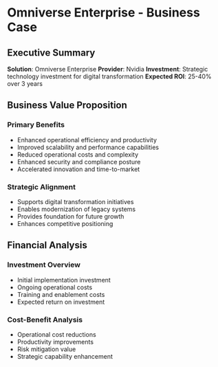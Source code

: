 # Omniverse Enterprise - Business Case

## Executive Summary

**Solution**: Omniverse Enterprise
**Provider**: Nvidia
**Investment**: Strategic technology investment for digital transformation
**Expected ROI**: 25-40% over 3 years

## Business Value Proposition

### Primary Benefits
- Enhanced operational efficiency and productivity
- Improved scalability and performance capabilities  
- Reduced operational costs and complexity
- Enhanced security and compliance posture
- Accelerated innovation and time-to-market

### Strategic Alignment
- Supports digital transformation initiatives
- Enables modernization of legacy systems
- Provides foundation for future growth
- Enhances competitive positioning

## Financial Analysis

### Investment Overview
- Initial implementation investment
- Ongoing operational costs
- Training and enablement costs
- Expected return on investment

### Cost-Benefit Analysis
- Operational cost reductions
- Productivity improvements
- Risk mitigation value
- Strategic capability enhancement

